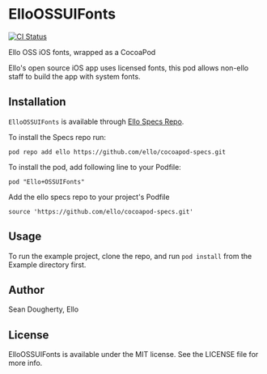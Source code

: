 # ElloOSSUIFonts
[![CI Status](https://img.shields.io/travis/ello/ElloOSSUIFonts.svg?style=flat)](https://travis-ci.org/ello/ElloOSSUIFonts)

Ello OSS iOS fonts, wrapped as a CocoaPod

Ello's open source iOS app uses licensed fonts, this pod allows non-ello staff to build the app with system fonts.

## Installation

`ElloOSSUIFonts` is available through [Ello Specs Repo](https://github.com/ello/cocoapod-specs).

To install the Specs repo run:
	
    pod repo add ello https://github.com/ello/cocoapod-specs.git

To install the pod, add following line to your Podfile:

    pod "Ello+OSSUIFonts"

Add the ello specs repo to your project's Podfile

	source 'https://github.com/ello/cocoapod-specs.git'

## Usage

To run the example project, clone the repo, and run `pod install` from the Example directory first.

## Author

Sean Dougherty, Ello

## License

ElloOSSUIFonts is available under the MIT license. See the LICENSE file for more info.